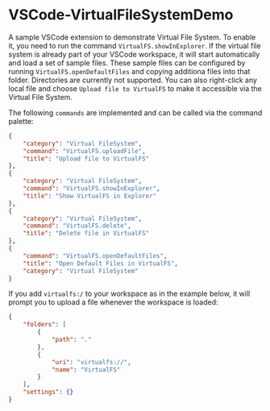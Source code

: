 # VSCode-VirtualFileSystemDemo
A sample VSCode extension to demonstrate Virtual File System.
To enable it, you need to run the command `VirtualFS.showInExplorer`. If the virtual file system is already part of your VSCode workspace, it will start automatically and load a set of sample files. These sample files can be configured by running `VirtualFS.openDefaultFiles` and copying additiona files into that folder. Directories are currently not supported.
You can also right-click any local file and choose `Upload file to VirtualFS` to make it accessible via the Virtual File System.

The following `commands` are implemented and can be called via the command palette:

```json
{
	"category": "Virtual FileSystem",
	"command": "VirtualFS.uploadFile",
	"title": "Upload file to VirtualFS"
},
{
	"category": "Virtual FileSystem",
	"command": "VirtualFS.showInExplorer",
	"title": "Show VirtualFS in Explorer"
},
{
	"category": "Virtual FileSystem",
	"command": "VirtualFS.delete",
	"title": "Delete file in VirtualFS"
},
{
	"command": "VirtualFS.openDefaultFiles",
	"title": "Open Default Files in VirtualFS",
	"category": "Virtual FileSystem"
}
```

If you add `virtualfs:/` to your workspace as in the example below, it will prompt you to upload a file whenever the workspace is loaded:

```json
{
	"folders": [
		{
			"path": "."
		},
		{
			"uri": "virtualfs://",
			"name": "VirtualFS"
		}
	],
	"settings": {}
}
```
